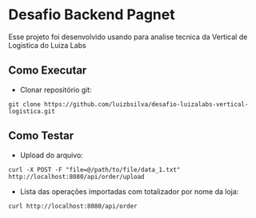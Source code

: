 # Desafio Backend Pagnet

Esse projeto foi desenvolvido usando para analise tecnica da Vertical de Logistica do Luiza Labs

## Como Executar

- Clonar repositório git:
```
git clone https://github.com/luizbsilva/desafio-luizalabs-vertical-logistica.git
```

## Como Testar

- Upload do arquivo:
```
curl -X POST -F "file=@/path/to/file/data_1.txt" http://localhost:8080/api/order/upload
``` 
- Lista das operações importadas com totalizador por nome da loja:
```
curl http://localhost:8080/api/order
```
